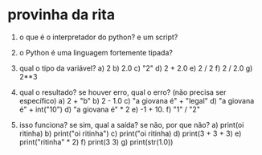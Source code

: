 # provinha da rita

1. o que é o interpretador do python? e um script?
2. o Python é uma linguagem fortemente tipada?
3. qual o tipo da variável?
	a) 2
	b) 2.0
	c) "2"
	d) 2 + 2.0
	e) 2 / 2
	f) 2 / 2.0
	g) 2**3

4. qual o resultado? se houver erro, qual o erro? (não precisa ser específico)
	a) 2 + "b"
	b) 2 - 1.0
	c) "a giovana é" + "legal"
	d) "a giovana é" + int("10")
	d) "a giovana é" * 2
	e) -1 + 10.
	f) "1" / "2"

5. isso funciona? se sim, qual a saída? se não, por que não?
	a) print(oi ritinha)
	b) print("oi ritinha")
	c) print("oi ritinha)
	d) print(3 + 3 + 3)
	e) print("ritinha" * 2)
	f) print(3 3)
	g) print(str(1.0))
